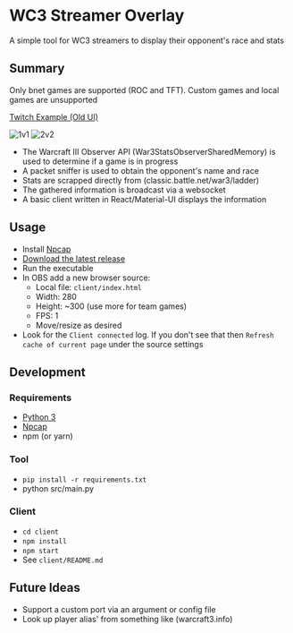 # WC3 Streamer Overlay
A simple tool for WC3 streamers to display their opponent's race and stats

## Summary
Only bnet games are supported (ROC and TFT). Custom games and local games are unsupported

[Twitch Example (Old UI)](https://www.twitch.tv/videos/387166497)

![1v1](/screenshots/1v1.png)
![2v2](/screenshots/2v2.png)


- The Warcraft III Observer API (War3StatsObserverSharedMemory) is used to determine if a game is in progress
- A packet sniffer is used to obtain the opponent's name and race
- Stats are scrapped directly from (classic.battle.net/war3/ladder)
- The gathered information is broadcast via a websocket
- A basic client written in React/Material-UI displays the information

## Usage
- Install [Npcap](https://nmap.org/npcap/#download)
- [Download the latest release](https://github.com/dethredic/WC3StreamerOverlay/releases)
- Run the executable
- In OBS add a new browser source:
  - Local file: `client/index.html`
  - Width: 280
  - Height: ~300 (use more for team games)
  - FPS: 1
  - Move/resize as desired
- Look for the `Client connected` log. If you don't see that then `Refresh cache of current page` under the source settings

## Development
### Requirements
- [Python 3](https://www.python.org/)
- [Npcap](https://nmap.org/npcap/#download)
- npm (or yarn)

### Tool
- `pip install -r requirements.txt`
- python src/main.py

### Client
- `cd client`
- `npm install`
- `npm start`
- See `client/README.md`

## Future Ideas
- Support a custom port via an argument or config file
- Look up player alias' from something like (warcraft3.info)
